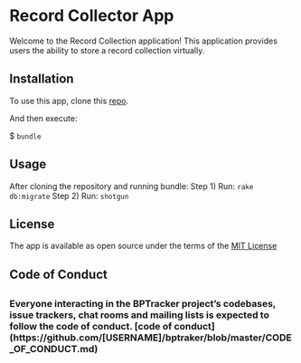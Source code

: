 <h1>Record Collector App</h1>

Welcome to the Record Collection application! This application provides users the ability to store a record collection virtually. 

<h2>Installation</h2>

To use this app, clone this [repo](https://github.com/Jwatts82/Record-Collection-App.git).

And then execute:

$ `bundle`

<h2>Usage</h2>

After cloning the repository and running bundle: 
Step 1) Run: `rake db:migrate`
Step 2) Run: `shotgun`

<h2>License</h2>

The app is available as open source under the terms of the [MIT License](http://opensource.org/licenses/MIT)

<h2>Code of Conduct<h2>

<h3>Everyone interacting in the BPTracker project’s codebases, issue trackers, chat rooms and mailing lists is expected to follow the code of conduct. [code of conduct](https://github.com/[USERNAME]/bptraker/blob/master/CODE_OF_CONDUCT.md)</h3>

